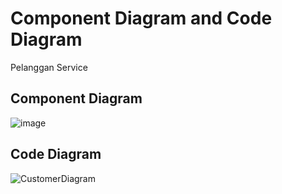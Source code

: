 # Component Diagram and Code Diagram
Pelanggan Service

## Component Diagram
![image](https://github.com/user-attachments/assets/cfdf2d7a-98dd-401c-a77a-c394c3667886)

## Code Diagram
![CustomerDiagram](https://github.com/user-attachments/assets/1f31cefa-b2b6-4c6b-87c4-762dca776b4d)


